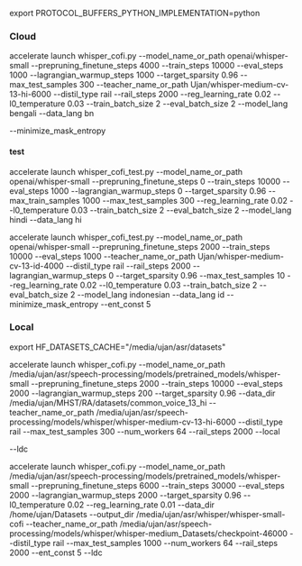 export PROTOCOL_BUFFERS_PYTHON_IMPLEMENTATION=python

### Cloud

accelerate launch whisper_cofi.py --model_name_or_path openai/whisper-small --prepruning_finetune_steps 4000 --train_steps 10000 --eval_steps 1000 --lagrangian_warmup_steps 1000 --target_sparsity 0.96 --max_test_samples 300 --teacher_name_or_path Ujan/whisper-medium-cv-13-hi-6000 --distil_type rail --rail_steps 2000 --reg_learning_rate 0.02 --l0_temperature 0.03 --train_batch_size 2 --eval_batch_size 2 --model_lang bengali --data_lang bn

--minimize_mask_entropy

#### test

accelerate launch whisper_cofi_test.py --model_name_or_path openai/whisper-small --prepruning_finetune_steps 0 --train_steps 10000 --eval_steps 1000 --lagrangian_warmup_steps 0 --target_sparsity 0.96 --max_train_samples 1000 --max_test_samples 300 --reg_learning_rate 0.02 --l0_temperature 0.03 --train_batch_size 2 --eval_batch_size 2 --model_lang hindi --data_lang hi

accelerate launch whisper_cofi_test.py --model_name_or_path openai/whisper-small --prepruning_finetune_steps 2000 --train_steps 10000 --eval_steps 1000 --teacher_name_or_path Ujan/whisper-medium-cv-13-id-4000 --distil_type rail --rail_steps 2000 --lagrangian_warmup_steps 0 --target_sparsity 0.96 --max_test_samples 10 --reg_learning_rate 0.02 --l0_temperature 0.03 --train_batch_size 2 --eval_batch_size 2 --model_lang indonesian --data_lang id --minimize_mask_entropy --ent_const 5



### Local

export HF_DATASETS_CACHE="/media/ujan/asr/datasets"

accelerate launch whisper_cofi.py --model_name_or_path /media/ujan/asr/speech-processing/models/pretrained_models/whisper-small --prepruning_finetune_steps 2000 --train_steps 10000 --eval_steps 2000 --lagrangian_warmup_steps 200 --target_sparsity 0.96 --data_dir /media/ujan/MHST/RA/datasets/common_voice_13_hi --teacher_name_or_path /media/ujan/asr/speech-processing/models/whisper/whisper-medium-cv-13-hi-6000 --distil_type rail --max_test_samples 300 --num_workers 64 --rail_steps 2000 --local

--ldc

accelerate launch whisper_cofi.py --model_name_or_path /media/ujan/asr/speech-processing/models/pretrained_models/whisper-small --prepruning_finetune_steps 6000 --train_steps 30000 --eval_steps 2000 --lagrangian_warmup_steps 2000 --target_sparsity 0.96 --l0_temperature 0.02 --reg_learning_rate 0.01 --data_dir /home/ujan/Datasets --output_dir /media/ujan/asr/whisper/whisper-small-cofi --teacher_name_or_path /media/ujan/asr/speech-processing/models/whisper/whisper-medium_Datasets/checkpoint-46000 --distil_type rail --max_test_samples 1000 --num_workers 64 --rail_steps 2000 --ent_const 5 --ldc
